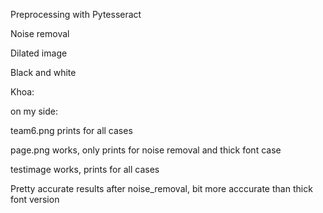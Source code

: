 Preprocessing with Pytesseract

Noise removal

Dilated image

Black and white

Khoa: 
 
on my side: 
 
team6.png prints for all cases

page.png works, only prints for noise removal and thick font case

testimage works, prints for all cases

Pretty accurate results after noise_removal, bit more acccurate than thick font version
